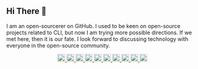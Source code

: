 ## Hi There 👋

I am an open-sourcerer on GitHub. I used to be keen on open-source projects related to CLI, but now I am trying more possible directions. If we met here, then it is our fate. I look forward to discussing technology with everyone in the open-source community.

<p align="center">
  <a href="https://github.com/sponsors/LitoMore">
    <img height="20" src="https://cdn.simpleicons.org/github/_/white?viewbox=auto" />
  </a>
  <a href="https://gitlab.com/LitoMore">
    <img height="20" src="https://cdn.simpleicons.org/gitlab/_/white?viewbox=auto" />
  </a>
  <a href="http://npmjs.com/~litomore">
    <img height="20" src="https://cdn.simpleicons.org/npm/_/white?viewbox=auto" />
  </a>
  <a href="https://x.com/LitoMore">
    <img height="20" src="https://cdn.simpleicons.org/x/_/white?viewbox=auto">
  </a>
  <a href="https://mastodon.social/@LitoMore">
    <img height="20" src="https://cdn.simpleicons.org/mastodon/_/white?viewbox=auto" />
  </a>
  <a href="https://instagram.com/instomore">
    <img height="20" src="https://cdn.simpleicons.org/instagram/_/white?viewbox=auto" />
  </a>
  <a href="https://bsky.app/profile/litomore.bsky.social">
    <img height="20" src="https://cdn.simpleicons.org/bluesky/_/white?viewbox=auto" />
  </a>
  <a href="https://raycast.com/litomore">
    <img height="20" src="https://cdn.simpleicons.org/raycast/_/white?viewbox=auto" />
  </a>
  <a href="https://www.figma.com/@litomore">
    <img height="20" src="https://cdn.simpleicons.org/figma/_/white?viewbox=auto" />
  </a>
  <a href="https://miro.com/marketplace/profile/109351/">
    <img height="20" src="https://cdn.simpleicons.org/miro/_/white?viewbox=auto" />
  </a>
</p>
